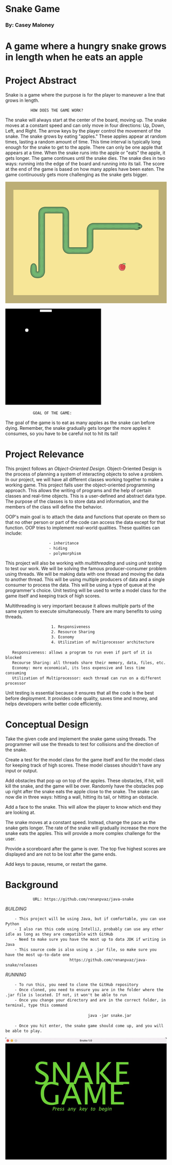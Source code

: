 # Snake Game
### By: Casey Maloney
# A game where a hungry snake grows in length when he eats an apple

# Project Abstract

Snake is a game where the purpose is for the player to maneuver a line that grows in length.

               HOW DOES THE GAME WORK? 
        
The snake will always start at the center of the board, moving up. The snake moves at a constant speed and can only move in four directions: Up, Down, Left, and Right. The arrow keys by the player control the movement of the snake. The snake grows by eating "apples." These apples appear at random times, lasting a random amount of time. This time interval is typically long enough for the snake to get to the apple. There can only be one apple that appears at a time. When the snake runs into the apple or "eats" the apple, it gets longer. The game continues until the snake dies. The snake dies in two ways: running into the edge of the board and running into its tail. The score at the end of the game is based on how many apples have been eaten. The game continuously gets more challenging as the snake gets bigger.



![image](snake.png)                            

![image](Snake_can_be_completed.gif) 


                GOAL OF THE GAME: 
        
The goal of the game is to eat as many apples as the snake can before dying. Remember, the snake gradually gets longer the more apples it consumes, so you have to be careful not to hit its tail!


# Project Relevance

This project follows an *_Object-Oriented Design_*. Object-Oriented Design is the process of planning a system of interacting objects to solve a problem. In our project, we will have all different classes working together to make a working game. This project falls user the object-oriented programming approach. This allows the writing of programs and the help of certain classes and real-time objects. This is a user-defined and abstract data type. The purpose of the classes is to store data and information, and the members of the class will define the behavior. 

OOP's main goal is to attach the data and functions that operate on them so that no other person or part of the code can access the data except for that function. OOP tries to implement real-world qualities. These qualities can include: 
                   
                       - inheritance 
                       - hiding
                       - polymorphism


This project will also be working with *_multithreading_* and using *_unit testing_* to test our work. We will be solving the famous producer-consumer problem using threads. We will be making data with one thread and moving the data to another thread. This will be using multiple producers of data and a single consumer to process the data. This will be using a type of queue at the programmer's choice. Unit testing will be used to write a model class for the game itself and keeping track of high scores. 

Multithreading is very important because it allows multiple parts of the same system to execute simultaneously. There are many benefits to using threads. 
                       
                       
                        1. Responsiveness 
                        2. Resource Sharing 
                        3. Economy 
                        4. Utilization of multiprocessor architecture 
                        
       Responsiveness: allows a program to run even if part of it is blocked
       Recourse Sharing: all threads share their memory, data, files, etc. 
       Economy: more economical, its less expensive and less time consuming 
       Utilization of Multiprocessor: each thread can run on a different processor 
       
       
Unit testing is essential because it ensures that all the code is the best before deployment. It provides code quality, saves time and money, and helps developers write better code efficiently. 



# Conceptual Design

Take the given code and implement the snake game using threads. The programmer will use the threads to test for collisions and the direction of the snake. 

Create a test for the model class for the game itself and for the model class for keeping track of high scores. These model classes shouldn't have any input or output. 

Add obstacles that pop up on top of the apples. These obstacles, if hit, will kill the snake, and the game will be over. Randomly have the obstacles pop up right after the snake eats the apple close to the snake. The snake can now die in three ways: hitting a wall, hitting its tail, or hitting an obstacle. 

Add a face to the snake. This will allow the player to know which end they are looking at. 

The snake moves at a constant speed. Instead, change the pace as the snake gets longer. The rate of the snake will gradually increase the more the snake eats the apples. This will provide a more complex challenge for the user. 

Provide a scoreboard after the game is over. The top five highest scores are displayed and are not to be lost after the game ends. 

Add keys to pause, resume, or restart the game.

# Background 

                URL: https://github.com/renanpvaz/java-snake 
                   
_BUILDING_

        - This project will be using Java, but if comfortable, you can use Python
        - I also ran this code using IntelliJ, probably can use any other idle as long as they are compatible with GitHub 
        - Need to make sure you have the most up to data JDK if writing in Java 
        - This source code is also using a .jar file, so make sure you have the most up-to-date one 
                                https://github.com/renanpvaz/java-snake/releases

_RUNNING_

        - To run this, you need to clone the GitHub repository
        - Once cloned, you need to ensure you are in the folder where the .jar file is located. If not, it won't be able to run 
        - Once you change your directory and are in the correct folder, in terminal, type this command 
                                        
                                        java -jar snake.jar 
                                        
        - Once you hit enter, the snake game should come up, and you will be able to play. 
                        
                

![image](snakegame.JPEG) 







